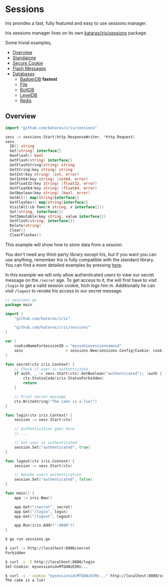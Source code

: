 # Sessions

Iris provides a fast, fully featured and easy to use sessions manager.

Iris sessions manager lives on its own [kataras/iris/sessions](https://github.com/kataras/iris/tree/master/sessions) package.

Some trivial examples,

- [Overview](https://github.com/kataras/iris/blob/master/_examples/sessions/overview/main.go)
- [Standalone](https://github.com/kataras/iris/blob/master/_examples/sessions/standalone/main.go)
- [Secure Cookie](https://github.com/kataras/iris/blob/master/_examples/sessions/securecookie/main.go)
- [Flash Messages](https://github.com/kataras/iris/blob/master/_examples/sessions/flash-messages/main.go)
- [Databases](https://github.com/kataras/iris/tree/master/_examples/sessions/database)
    * [BadgerDB](https://github.com/kataras/iris/blob/master/_examples/sessions/database/badger/main.go) **fastest**
    * [File](https://github.com/kataras/iris/blob/master/_examples/sessions/database/file/main.go)
    * [BoltDB](https://github.com/kataras/iris/blob/master/_examples/sessions/database/boltdb/main.go)
    * [LevelDB](https://github.com/kataras/iris/blob/master/_examples/sessions/database/leveldb/main.go)
    * [Redis](https://github.com/kataras/iris/blob/master/_examples/sessions/database/redis/main.go)

## Overview

```go
import "github.com/kataras/iris/sessions"

sess := sessions.Start(http.ResponseWriter, *http.Request)
sess.
  ID() string
  Get(string) interface{}
  HasFlash() bool
  GetFlash(string) interface{}
  GetFlashString(string) string
  GetString(key string) string
  GetInt(key string) (int, error)
  GetInt64(key string) (int64, error)
  GetFloat32(key string) (float32, error)
  GetFloat64(key string) (float64, error)
  GetBoolean(key string) (bool, error)
  GetAll() map[string]interface{}
  GetFlashes() map[string]interface{}
  VisitAll(cb func(k string, v interface{}))
  Set(string, interface{})
  SetImmutable(key string, value interface{})
  SetFlash(string, interface{})
  Delete(string)
  Clear()
  ClearFlashes()
```

This example will show how to store data from a session.

You don't need any third-party library except Iris, but if you want you can use anything, remember Iris is fully compatible with the standard library. You can find a more detailed examples by pressing [here](https://github.com/kataras/iris/tree/master/_examples/sessions).

In this example we will only allow authenticated users to view our secret message on the `/secret` age. To get access to it, the will first have to visit `/login` to get a valid session cookie, hich logs him in. Additionally he can visit `/logout` to revoke his access to our secret message.

```go
// sessions.go
package main

import (
    "github.com/kataras/iris"

    "github.com/kataras/iris/sessions"
)

var (
    cookieNameForSessionID = "mycookiesessionnameid"
    sess                   = sessions.New(sessions.Config{Cookie: cookieNameForSessionID})
)

func secret(ctx iris.Context) {
    // Check if user is authenticated
    if auth, _ := sess.Start(ctx).GetBoolean("authenticated"); !auth {
        ctx.StatusCode(iris.StatusForbidden)
        return
    }

    // Print secret message
    ctx.WriteString("The cake is a lie!")
}

func login(ctx iris.Context) {
    session := sess.Start(ctx)

    // Authentication goes here
    // ...

    // Set user as authenticated
    session.Set("authenticated", true)
}

func logout(ctx iris.Context) {
    session := sess.Start(ctx)

    // Revoke users authentication
    session.Set("authenticated", false)
}

func main() {
    app := iris.New()

    app.Get("/secret", secret)
    app.Get("/login", login)
    app.Get("/logout", logout)

    app.Run(iris.Addr(":8080"))
}

```

```bash
$ go run sessions.go

$ curl -s http://localhost:8080/secret
Forbidden

$ curl -s -I http://localhost:8080/login
Set-Cookie: mysessionid=MTQ4NzE5Mz...

$ curl -s --cookie "mysessionid=MTQ4NzE5Mz..." http://localhost:8080/secret
The cake is a lie!
```